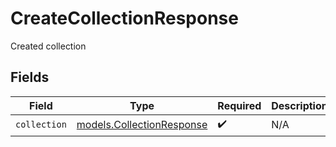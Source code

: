 # CreateCollectionResponse

Created collection


## Fields

| Field                                                        | Type                                                         | Required                                                     | Description                                                  |
| ------------------------------------------------------------ | ------------------------------------------------------------ | ------------------------------------------------------------ | ------------------------------------------------------------ |
| `collection`                                                 | [models.CollectionResponse](../models/collectionresponse.md) | :heavy_check_mark:                                           | N/A                                                          |